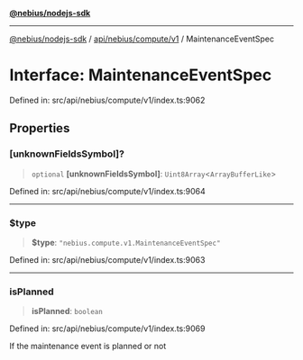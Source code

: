 [**@nebius/nodejs-sdk**](../../../../../README.md)

***

[@nebius/nodejs-sdk](../../../../../README.md) / [api/nebius/compute/v1](../README.md) / MaintenanceEventSpec

# Interface: MaintenanceEventSpec

Defined in: src/api/nebius/compute/v1/index.ts:9062

## Properties

### \[unknownFieldsSymbol\]?

> `optional` **\[unknownFieldsSymbol\]**: `Uint8Array`\<`ArrayBufferLike`\>

Defined in: src/api/nebius/compute/v1/index.ts:9064

***

### $type

> **$type**: `"nebius.compute.v1.MaintenanceEventSpec"`

Defined in: src/api/nebius/compute/v1/index.ts:9063

***

### isPlanned

> **isPlanned**: `boolean`

Defined in: src/api/nebius/compute/v1/index.ts:9069

If the maintenance event is planned or not
